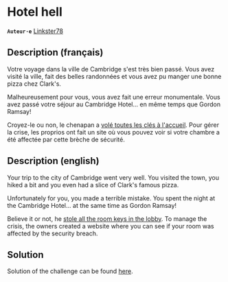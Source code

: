 # Hotel hell

**`Auteur·e`** [Linkster78](https://github.com/Linkster78)

## Description (français)

Votre voyage dans la ville de Cambridge s'est très bien passé. Vous avez visité la ville, fait des belles randonnées et vous avez pu manger une bonne pizza chez Clark's.

Malheureusement pour vous, vous avez fait une erreur monumentale. Vous avez passé votre séjour au Cambridge Hotel... en même temps que Gordon Ramsay!

Croyez-le ou non, le chenapan a [volé toutes les clés à l'accueil](https://youtu.be/Vh8wUgpmS1Y?t=1214). Pour gérer la crise, les proprios ont fait un site où vous pouvez voir si votre chambre a été affectée par cette brèche de sécurité.

## Description (english)

Your trip to the city of Cambridge went very well. You visited the town, you hiked a bit and you even had a slice of Clark's famous pizza.

Unfortunately for you, you made a terrible mistake. You spent the night at the Cambridge Hotel... at the same time as Gordon Ramsay!

Believe it or not, he [stole all the room keys in the lobby](https://youtu.be/Vh8wUgpmS1Y?t=1214). To manage the crisis, the owners created a website where you can see if your room was affected by the security breach.

## Solution

Solution of the challenge can be found [here](solution/).
